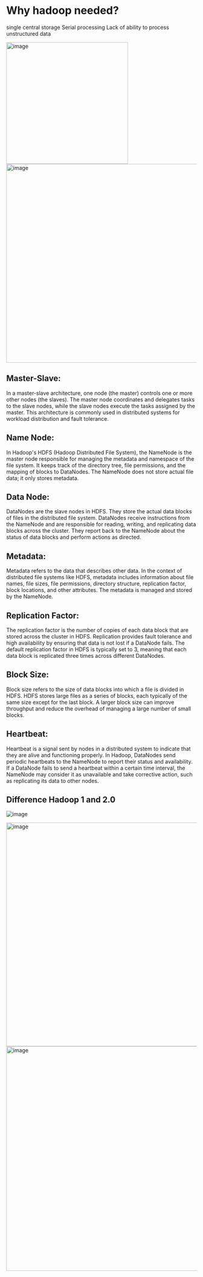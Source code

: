 # Why hadoop needed?
single central storage
Serial processing 
Lack of ability to process unstructured data

<img width="322" alt="image" src="https://github.com/0904-mansi/NucleusTeq_python_Training/assets/81081105/4c64a98e-55a7-4f9c-adb4-e1f7f33cb378">

<img width="526" alt="image" src="https://github.com/0904-mansi/NucleusTeq_python_Training/assets/81081105/4830ff63-dddc-454d-8753-e156fd11cf67">

 ## Master-Slave:
  In a master-slave architecture, one node (the master) controls one or more other nodes (the slaves). The master node coordinates and delegates tasks to the slave nodes, while the slave nodes execute the tasks assigned by the master. This architecture is commonly used in distributed systems for workload distribution and fault tolerance.

   ## Name Node:
   In Hadoop's HDFS (Hadoop Distributed File System), the NameNode is the master node responsible for managing the metadata and namespace of the file system. It keeps track of the directory tree, file permissions, and the mapping of blocks to DataNodes. The NameNode does not store actual file data; it only stores metadata.

  ##  Data Node:
 DataNodes are the slave nodes in HDFS. They store the actual data blocks of files in the distributed file system. DataNodes receive instructions from the NameNode and are responsible for reading, writing, and replicating data blocks across the cluster. They report back to the NameNode about the status of data blocks and perform actions as directed.

  ## Metadata:
  Metadata refers to the data that describes other data. In the context of distributed file systems like HDFS, metadata includes information about file names, file sizes, file permissions, directory structure, replication factor, block locations, and other attributes. The metadata is managed and stored by the NameNode.

## Replication Factor:
  The replication factor is the number of copies of each data block that are stored across the cluster in HDFS. Replication provides fault tolerance and high availability by ensuring that data is not lost if a DataNode fails. The default replication factor in HDFS is typically set to 3, meaning that each data block is replicated three times across different DataNodes.

## Block Size:
  Block size refers to the size of data blocks into which a file is divided in HDFS. HDFS stores large files as a series of blocks, each typically of the same size except for the last block. A larger block size can improve throughput and reduce the overhead of managing a large number of small blocks.

## Heartbeat:
  Heartbeat is a signal sent by nodes in a distributed system to indicate that they are alive and functioning properly. In Hadoop, DataNodes send periodic heartbeats to the NameNode to report their status and availability. If a DataNode fails to send a heartbeat within a certain time interval, the NameNode may consider it as unavailable and take corrective action, such as replicating its data to other nodes.

## Difference Hadoop 1 and 2.0
![image](https://github.com/0904-mansi/NucleusTeq_python_Training/assets/81081105/9b085141-fc3f-434d-8c4d-8e404672ca2b)

<img width="592" alt="image" src="https://github.com/0904-mansi/NucleusTeq_python_Training/assets/81081105/4d34f5f2-06ae-4829-86b7-8aef179b175e">

<img width="594" alt="image" src="https://github.com/0904-mansi/NucleusTeq_python_Training/assets/81081105/a7ae52b6-5d95-470b-b9f0-60d6a86987b2">

